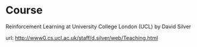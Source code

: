 Course
===
Reinforcement Learning
at University College London (UCL)
by David Silver

url: http://www0.cs.ucl.ac.uk/staff/d.silver/web/Teaching.html
